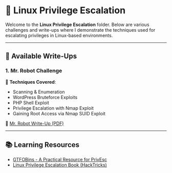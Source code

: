# 🐧 **Linux Privilege Escalation**

Welcome to the **Linux Privilege Escalation** folder. Below are various challenges and write-ups where I demonstrate the techniques used for escalating privileges in Linux-based environments.

---

## 📄 **Available Write-Ups**

### 1. **Mr. Robot Challenge**  
   🔑 **Techniques Covered**:
   - Scanning & Enumeration
   - WordPress Bruteforce Exploits
   - PHP Shell Exploit
   - Privilege Escalation with Nmap Exploit
   - Gaining Root Access via Nmap SUID Exploit
   
   📄 [Mr. Robot Write-Up (PDF)](https://github.com/Prashant-Bhatt-2000/CTF-Writeups/blob/main/tryhackme/Mr_Robot_Ctf.pdf)

---

## 📚 **Learning Resources**
- [GTFOBins - A Practical Resource for PrivEsc](https://gtfobins.github.io/)
- [Linux Privilege Escalation Book (HackTricks)](https://book.hacktricks.xyz/linux-hardening/linux-privilege-escalation)
